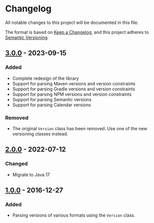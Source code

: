 # Changelog

All notable changes to this project will be documented in this file.

The format is based on [Keep a Changelog](https://keepachangelog.com/en/1.0.0/),
and this project adheres to [Semantic Versioning](https://semver.org/spec/v2.0.0.html).

## [3.0.0] - 2023-09-15

### Added

- Complete redesign of the library
- Support for parsing Maven versions and version constraints
- Support for parsing Gradle versions and version constraints
- Support for parsing NPM versions and version constraints
- Support for parsing Semantic versions
- Support for parsing Calendar versions

### Removed

- The original `Version` class has been removed. Use one of the new versioning classes instead.

## [2.0.0] - 2022-07-12

### Changed

- Migrate to Java 17

## [1.0.0] - 2016-12-27

### Added

- Parsing versions of various formats using the `Version` class.

[3.0.0]: https://github.com/cthing/versionparser/releases/tag/3.0.0
[2.0.0]: https://github.com/cthing/versionparser/releases/tag/2.0.0
[1.0.0]: https://github.com/cthing/versionparser/releases/tag/1.0.0
